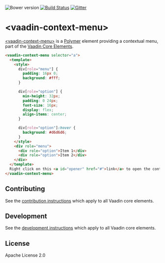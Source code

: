 ![Bower version](https://img.shields.io/bower/v/vaadin-context-menu.svg) [![Build Status](https://travis-ci.org/vaadin/vaadin-context-menu.svg?branch=master)](https://travis-ci.org/vaadin/vaadin-context-menu) [![Gitter](https://badges.gitter.im/Join%20Chat.svg)](https://gitter.im/vaadin/vaadin-core-elements?utm_source=badge&utm_medium=badge&utm_campaign=pr-badge)

# &lt;vaadin-context-menu&gt;

[&lt;vaadin-context-menu&gt;](https://vaadin.com/elements/-/element/vaadin-context-menu) is a [Polymer](http://polymer-project.org) element providing a contextual menu, part of the [Vaadin Core Elements](https://vaadin.com/elements).

<!---
```
<custom-element-demo>
  <template>
    <script src="../webcomponentsjs/webcomponents-lite.js"></script>
    <link rel="import" href="vaadin-context-menu.html">
    <next-code-block></next-code-block>
  </template>
</custom-element-demo>
```
-->
```html
<vaadin-context-menu selector="a">
  <template>
    <style>
      div[role="menu"] {
        padding: 16px 0;
        background: #fff;
      }

      div[role="option"] {
        min-height: 32px;
        padding: 0 24px;
        font-size: 16px;
        display: flex;
        align-items: center;
      }

      div[role="option"]:hover {
        background: #d6d6d6;
      }
    </style>
    <div role="menu">
      <div role="option">Item 1</div>
      <div role="option">Item 2</div>
    </div>
  </template>
  Right click on this <a id="opener" href="#">link</a> to open the context menu.
</vaadin-context-menu>
```
## Contributing

See the [contribution instructions](https://github.com/vaadin/vaadin-core-elements#contributing) which apply to all Vaadin core elements.

## Development

See the [development instructions](https://github.com/vaadin/vaadin-core-elements#development) which apply to all Vaadin core elements.

## License

Apache License 2.0
